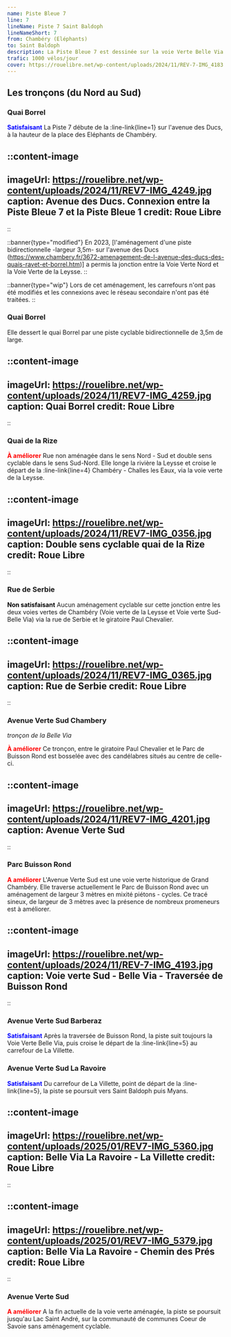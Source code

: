 ```yaml
---
name: Piste Bleue 7
line: 7
lineName: Piste 7 Saint Baldoph
lineNameShort: 7
from: Chambéry (Eléphants)
to: Saint Baldoph
description: La Piste Bleue 7 est dessinée sur la voie Verte Belle Via (ex V63). Elle permet de relier Chambéry à Saint Baldoph sur le territoire de Grand Chambéry, puis de poursuivre vers Myans et le lac Saint André. L'aménagement de la Belle Via vers Montmélian puis Albertville ou Grenoble est en cours de réflexion (projet porté par le Département de la Savoie).
trafic: 1000 vélos/jour
cover: https://rouelibre.net/wp-content/uploads/2024/11/REV-7-IMG_4183.jpg
---
```


## Les tronçons (du Nord au Sud)

### Quai Borrel

<span style="color:blue;font-weight:bold">Satisfaisant</span> La Piste 7 débute de la :line-link{line=1} sur l'avenue des Ducs, à la hauteur de la place des Eléphants de Chambéry.

::content-image
---
imageUrl: https://rouelibre.net/wp-content/uploads/2024/11/REV7-IMG_4249.jpg
caption: Avenue des Ducs. Connexion entre la Piste Bleue 7 et la Piste Bleue 1
credit: Roue Libre
---
::

::banner{type="modified"}
En 2023, [l'aménagement d'une piste bidirectionnelle -largeur 3,5m- sur l'avenue des Ducs (https://www.chambery.fr/3672-amenagement-de-l-avenue-des-ducs-des-quais-ravet-et-borrel.htm)] a permis la jonction entre la Voie Verte Nord et la Voie Verte de la Leysse.
::

::banner{type="wip"}
Lors de cet aménagement, les carrefours n'ont pas été modifiés et les connexions avec le réseau secondaire n'ont pas été traitées.
::

### Quai Borrel
Elle dessert le quai Borrel par une piste cyclable bidirectionnelle de 3,5m de large.

::content-image
---
imageUrl: https://rouelibre.net/wp-content/uploads/2024/11/REV7-IMG_4259.jpg
caption: Quai Borrel
credit: Roue Libre
---
::


### Quai de la Rize

<span style="color:red;font-weight:bold">À améliorer</span> Rue non aménagée dans le sens Nord - Sud et double sens cyclable dans le sens Sud-Nord. Elle longe  la rivière la Leysse et croise le départ de la :line-link{line=4} Chambéry - Challes les Eaux, via la voie verte de la Leysse.

::content-image
---
imageUrl: https://rouelibre.net/wp-content/uploads/2024/11/REV7-IMG_0356.jpg
caption: Double sens cyclable quai de la Rize
credit: Roue Libre
---
::

### Rue de Serbie
<span style="color:black;font-weight:bold">Non satisfaisant</span> Aucun aménagement cyclable sur cette jonction entre les deux voies vertes de Chambéry (Voie verte de la Leysse et Voie verte Sud-Belle Via) via la rue de Serbie et le giratoire Paul Chevalier.

::content-image
---
imageUrl: https://rouelibre.net/wp-content/uploads/2024/11/REV7-IMG_0365.jpg
caption: Rue de Serbie
credit: Roue Libre
---
::

### Avenue Verte Sud Chambery
*tronçon de la Belle Via*

<span style="color:red;font-weight:bold">À améliorer</span> Ce tronçon, entre le giratoire Paul Chevalier et le Parc de Buisson Rond est bosselée avec des candélabres situés au centre de celle-ci.

::content-image
---
imageUrl: https://rouelibre.net/wp-content/uploads/2024/11/REV7-IMG_4201.jpg
caption: Avenue Verte Sud
---
::

### Parc Buisson Rond

<span style="color:red;font-weight:bold">A améliorer</span> L'Avenue Verte Sud est une voie verte historique de Grand Chambéry. Elle traverse actuellement le Parc de Buisson Rond avec un aménagement de largeur 3 mètres en mixité piétons - cycles. Ce tracé sineux, de largeur de 3 mètres avec la présence de nombreux promeneurs est à améliorer.

::content-image
---
imageUrl: https://rouelibre.net/wp-content/uploads/2024/11/REV-7-IMG_4193.jpg
caption: Voie verte Sud - Belle Via - Traversée de Buisson Rond
---
::

### Avenue Verte Sud Barberaz

<span style="color:blue;font-weight:bold">Satisfaisant</span> Après la traversée de Buisson Rond, la piste suit toujours la Voie Verte Belle Via, puis croise le départ de la :line-link{line=5} au carrefour de La Villette.

### Avenue Verte Sud La Ravoire

<span style="color:blue;font-weight:bold">Satisfaisant</span> Du carrefour de La Villette, point de départ de la :line-link{line=5}, la piste se poursuit vers Saint Baldoph puis Myans.

::content-image
---
imageUrl: https://rouelibre.net/wp-content/uploads/2025/01/REV7-IMG_5360.jpg
caption: Belle Via La Ravoire - La Villette
credit: Roue Libre
---
::

::content-image
---
imageUrl: https://rouelibre.net/wp-content/uploads/2025/01/REV7-IMG_5379.jpg
caption: Belle Via La Ravoire - Chemin des Prés
credit: Roue Libre
---
::

### Avenue Verte Sud

<span style="color:red;font-weight:bold">A améliorer</span> A la fin actuelle de la voie verte aménagée, la piste se poursuit jusqu'au Lac Saint André, sur la communauté de communes Coeur de Savoie sans aménagement cyclable.